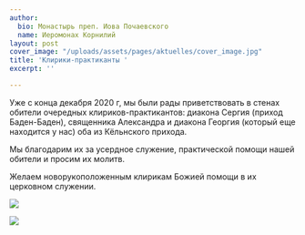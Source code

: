 ```yaml
---
author:
  bio: Монастырь преп. Иова Почаевского
  name: Иеромонах Корнилий
layout: post
cover_image: "/uploads/assets/pages/aktuelles/cover_image.jpg"
title: 'Клирики-практиканты '
excerpt: ''

---
```

Уже с конца декабря 2020 г, мы были рады приветствовать в стенах обители очередных клириков-практикантов: диакона Сергия (приход Баден-Баден), священника Александра и диакона Георгия (который еще находится у нас) оба из Кёльнского прихода.

Мы благодарим их за усердное служение, практической помощи нашей обители и просим их молитв.

Желаем новорукоположенным клирикам Божией помощи в их церковном служении.

![](https://res.cloudinary.com/hiobmon/image/upload/v1614859492/media/2021/DSC_2480_wzq6xh.jpg)

![](https://res.cloudinary.com/hiobmon/image/upload/v1614859467/media/2021/DSC_0082_gxbckv.jpg)